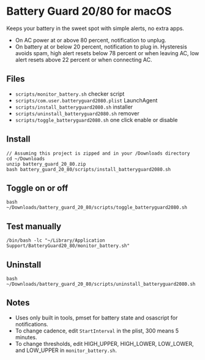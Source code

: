 # Battery Guard 20/80 for macOS

Keeps your battery in the sweet spot with simple alerts, no extra apps.
- On AC power at or above 80 percent, notification to unplug.
- On battery at or below 20 percent, notification to plug in.
Hysteresis avoids spam, high alert resets below 78 percent or when leaving AC, low alert resets above 22 percent or when connecting AC.

## Files
- `scripts/monitor_battery.sh` checker script
- `scripts/com.user.batteryguard2080.plist` LaunchAgent
- `scripts/install_batteryguard2080.sh` installer
- `scripts/uninstall_batteryguard2080.sh` remover
- `scripts/toggle_batteryguard2080.sh` one click enable or disable

## Install
```
// Assuming this project is zipped and in your /Downloads directory
cd ~/Downloads
unzip battery_guard_20_80.zip
bash battery_guard_20_80/scripts/install_batteryguard2080.sh
```

## Toggle on or off
```
bash ~/Downloads/battery_guard_20_80/scripts/toggle_batteryguard2080.sh
```

## Test manually
```
/bin/bash -lc "~/Library/Application Support/BatteryGuard20_80/monitor_battery.sh"
```

## Uninstall
```
bash ~/Downloads/battery_guard_20_80/scripts/uninstall_batteryguard2080.sh
```

## Notes
- Uses only built in tools, pmset for battery state and osascript for notifications.
- To change cadence, edit `StartInterval` in the plist, 300 means 5 minutes.
- To change thresholds, edit HIGH_UPPER, HIGH_LOWER, LOW_LOWER, and LOW_UPPER in `monitor_battery.sh`.
